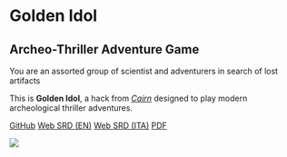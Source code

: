 <!-- _coverpage.md -->

# Golden Idol

## Archeo-Thriller Adventure Game

You are an assorted group of scientist and adventurers in search of lost artifacts

This is **Golden Idol**, a hack from [*Cairn*](https://cairnrpg.com) designed to play modern archeological thriller adventures.

[GitHub](https://github.com/zeruhur/goldenidol/)
[Web SRD (EN)](/readme.md)
[Web SRD (ITA)](/it/readme.md)
[PDF](https://zeruhur.itch.io/golden-idol)


<!-- background image -->

![](_assets/website_cover.png)
